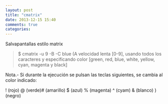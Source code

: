 ```yaml
---
layout: post
title: "cmatrix"
date: 2013-12-15 15:40
comments: true
categories: 
---
```

Salvapantallas estilo matrix

>$ cmatrix -u 9 -B -C blue  (A velocidad lenta [0-9], usando todos los caracteres y especificando color [green, red, blue, white, yellow, cyan, magenta y black]

Nota.- Si durante la ejecución se pulsan las teclas siguientes, se cambia al color indicado:

! (rojo) @ (verde)# (amarillo) $ (azul) % (magenta) ^ (cyam) & (blanco) ) (negro)

